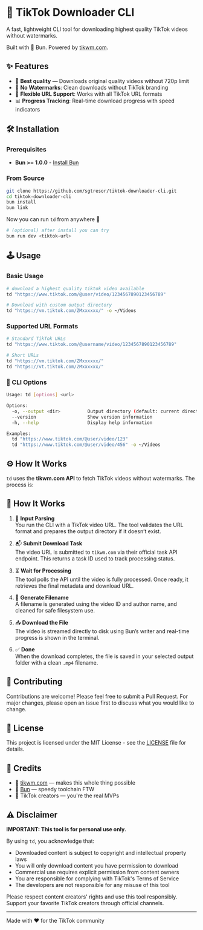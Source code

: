 # 🎵 TikTok Downloader CLI

A fast, lightweight CLI tool for downloading highest quality TikTok videos without watermarks.

Built with 🧪 Bun. Powered by [tikwm.com](https://tikwm.com/originalDownloader.html).


## ✨ Features

- 🎥 **Best quality** — Downloads original quality videos without 720p limit
- 🚫 **No Watermarks**: Clean downloads without TikTok branding
- 🔗 **Flexible URL Support**: Works with all TikTok URL formats
- 📊 **Progress Tracking**: Real-time download progress with speed indicators


## 🛠️ Installation

### Prerequisites

- **Bun >= 1.0.0** - [Install Bun](https://bun.sh)

### From Source

```bash
git clone https://github.com/sgtresor/tiktok-downloader-cli.git
cd tiktok-downloader-cli
bun install
bun link
```
Now you can run `td` from anywhere 🧙
```bash
# (optional) after install you can try
bun run dev <tiktok-url>
```

## 🕹️ Usage

### Basic Usage

```bash
# download a highest quality tiktok video available
td "https://www.tiktok.com/@user/video/1234567890123456789"

# Download with custom output directory
td "https://vm.tiktok.com/ZMxxxxxx/" -o ~/Videos
```

### Supported URL Formats

```bash
# Standard TikTok URLs
td "https://www.tiktok.com/@username/video/1234567890123456789"

# Short URLs
td "https://vm.tiktok.com/ZMxxxxxx/"
td "https://vt.tiktok.com/ZMxxxxxx/"
```

### 🔧 CLI Options

```bash
Usage: td [options] <url>

Options:
  -o, --output <dir>          Output directory (default: current directory)
  --version                   Show version information
  -h, --help                  Display help information

Examples:
  td "https://www.tiktok.com/@user/video/123"
  td "https://www.tiktok.com/@user/video/456" -o ~/Videos
```

## ⚙️ How It Works

`td` uses the **tikwm.com API** to fetch TikTok videos without watermarks. The process is:

## 🧠 How It Works

1. 🧾 **Input Parsing**  
   You run the CLI with a TikTok video URL. The tool validates the URL format and prepares the output directory if it doesn’t exist.

2. 📬 **Submit Download Task**  
   The video URL is submitted to `tikwm.com` via their official task API endpoint. This returns a task ID used to track processing status.

3. ⏳ **Wait for Processing**  
   The tool polls the API until the video is fully processed. Once ready, it retrieves the final metadata and download URL.

4. 📄 **Generate Filename**  
   A filename is generated using the video ID and author name, and cleaned for safe filesystem use.

5. 📥 **Download the File**  
   The video is streamed directly to disk using Bun’s writer and real-time progress is shown in the terminal.

6. ✅ **Done**  
   When the download completes, the file is saved in your selected output folder with a clean `.mp4` filename.



## 🤝 Contributing

Contributions are welcome! Please feel free to submit a Pull Request. For major changes, please open an issue first to discuss what you would like to change.

## 📄 License

This project is licensed under the MIT License - see the [LICENSE](LICENSE) file for details.

## 💖 Credits

- 🧠 [tikwm.com](https://tikwm.com/originalDownloader.html) — makes this whole thing possible
- 🧪 [Bun](https://bun.sh) — speedy toolchain FTW
- 📱 TikTok creators — you're the real MVPs

## ⚠️ Disclaimer

**IMPORTANT: This tool is for personal use only.**

By using `td`, you acknowledge that:

- Downloaded content is subject to copyright and intellectual property laws
- You will only download content you have permission to download
- Commercial use requires explicit permission from content owners
- You are responsible for complying with TikTok's Terms of Service
- The developers are not responsible for any misuse of this tool

Please respect content creators' rights and use this tool responsibly. Support your favorite TikTok creators through official channels.

---

Made with ❤️ for the TikTok community
